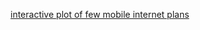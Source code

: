 [interactive plot of few mobile internet plans](internet_plans_comparison/plotly_inter_comparison.html)
